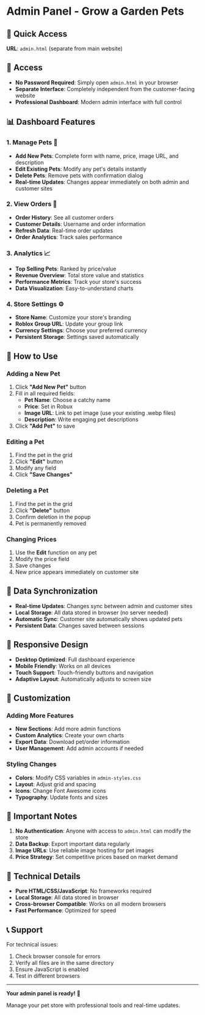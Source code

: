 # Admin Panel - Grow a Garden Pets

## 🚀 Quick Access

**URL**: `admin.html` (separate from main website)

## 🔐 Access

- **No Password Required**: Simply open `admin.html` in your browser
- **Separate Interface**: Completely independent from the customer-facing website
- **Professional Dashboard**: Modern admin interface with full control

## 📊 Dashboard Features

### 1. **Manage Pets** 🐾
- **Add New Pets**: Complete form with name, price, image URL, and description
- **Edit Existing Pets**: Modify any pet's details instantly
- **Delete Pets**: Remove pets with confirmation dialog
- **Real-time Updates**: Changes appear immediately on both admin and customer sites

### 2. **View Orders** 🛒
- **Order History**: See all customer orders
- **Customer Details**: Username and order information
- **Refresh Data**: Real-time order updates
- **Order Analytics**: Track sales performance

### 3. **Analytics** 📈
- **Top Selling Pets**: Ranked by price/value
- **Revenue Overview**: Total store value and statistics
- **Performance Metrics**: Track your store's success
- **Data Visualization**: Easy-to-understand charts

### 4. **Store Settings** ⚙️
- **Store Name**: Customize your store's branding
- **Roblox Group URL**: Update your group link
- **Currency Settings**: Choose your preferred currency
- **Persistent Storage**: Settings saved automatically

## 🎯 How to Use

### Adding a New Pet
1. Click **"Add New Pet"** button
2. Fill in all required fields:
   - **Pet Name**: Choose a catchy name
   - **Price**: Set in Robux
   - **Image URL**: Link to pet image (use your existing .webp files)
   - **Description**: Write engaging pet descriptions
3. Click **"Add Pet"** to save

### Editing a Pet
1. Find the pet in the grid
2. Click **"Edit"** button
3. Modify any field
4. Click **"Save Changes"**

### Deleting a Pet
1. Find the pet in the grid
2. Click **"Delete"** button
3. Confirm deletion in the popup
4. Pet is permanently removed

### Changing Prices
1. Use the **Edit** function on any pet
2. Modify the price field
3. Save changes
4. New price appears immediately on customer site

## 🔄 Data Synchronization

- **Real-time Updates**: Changes sync between admin and customer sites
- **Local Storage**: All data stored in browser (no server needed)
- **Automatic Sync**: Customer site automatically shows updated pets
- **Persistent Data**: Changes saved between sessions

## 📱 Responsive Design

- **Desktop Optimized**: Full dashboard experience
- **Mobile Friendly**: Works on all devices
- **Touch Support**: Touch-friendly buttons and navigation
- **Adaptive Layout**: Automatically adjusts to screen size

## 🎨 Customization

### Adding More Features
- **New Sections**: Add more admin functions
- **Custom Analytics**: Create your own charts
- **Export Data**: Download pet/order information
- **User Management**: Add admin accounts if needed

### Styling Changes
- **Colors**: Modify CSS variables in `admin-styles.css`
- **Layout**: Adjust grid and spacing
- **Icons**: Change Font Awesome icons
- **Typography**: Update fonts and sizes

## 🚨 Important Notes

1. **No Authentication**: Anyone with access to `admin.html` can modify the store
2. **Data Backup**: Export important data regularly
3. **Image URLs**: Use reliable image hosting for pet images
4. **Price Strategy**: Set competitive prices based on market demand

## 🔧 Technical Details

- **Pure HTML/CSS/JavaScript**: No frameworks required
- **Local Storage**: All data stored in browser
- **Cross-browser Compatible**: Works on all modern browsers
- **Fast Performance**: Optimized for speed

## 📞 Support

For technical issues:
1. Check browser console for errors
2. Verify all files are in the same directory
3. Ensure JavaScript is enabled
4. Test in different browsers

---

**Your admin panel is ready!** 🎉

Manage your pet store with professional tools and real-time updates.
